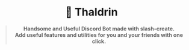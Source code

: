 <div align="center">
    <!-- <img src="https://slash.thaldr.in/avatar.png"> -->
     <h1>🐺 Thaldrin</h1>
     <blockquote>
     <strong>
        Handsome and Useful Discord Bot made with slash-create.
        <br>
        Add useful features and utilities for you and your friends with one click.
        </strong>
     </blockquote>
</div>

####
